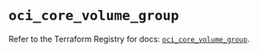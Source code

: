 # `oci_core_volume_group`

Refer to the Terraform Registry for docs: [`oci_core_volume_group`](https://registry.terraform.io/providers/oracle/oci/6.18.0/docs/resources/core_volume_group).
